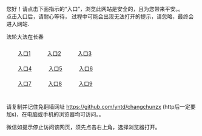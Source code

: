 您好！请点击下面指示的“入口”，浏览此网站是安全的，且为您带来平安。。 <br/>
点击入口后，请耐心等待， 过程中可能会出现无法打开的提示，请忽略，最终会进入网站. </br>

法轮大法在长春<br/>
<div style="padding:10px"><a style="margin:20px" target="_blank" href="https://d26b2p0ipjjaou.cloudfront.net/2Qpsp?uodstbdr" id="ccLink1" rel="nofollow">入口1</a> <a target="_blank" style="margin:20px" href="https://dyjvd9cwcjqju.cloudfront.net/2Qpsp?ivjravr" id="ccLink2" rel="nofollow">入口2</a> <a style="margin:20px" target="_blank" href="https://d2xasxjngnlc9j.cloudfront.net/2Qpsp?iouxf" id="ccLink3" rel="nofollow">入口3</a></div>

<div style="padding:10px" ><a style="margin:20px" target="_blank" href="https://d26b2p0ipjjaou.cloudfront.net/2Qpsp?uodstbdr" id="ccLink4" rel="nofollow">入口4</a> <a style="margin:20px" href="https://dyjvd9cwcjqju.cloudfront.net/2Qpsp?ivjravr" target="_blank" id="ccLink5" rel="nofollow">入口5</a> <a style="margin:20px" href="https://d2xasxjngnlc9j.cloudfront.net/2Qpsp?iouxf" target="_blank" id="ccLink6" rel="nofollow">入口6</a></div>

<div style="padding:10px"><a style="margin:20px" target="_blank" href="https://d26b2p0ipjjaou.cloudfront.net/2Qpsp?uodstbdr" id="ccLink7" rel="nofollow">入口7</a> <a style="margin:20px" href="https://dyjvd9cwcjqju.cloudfront.net/2Qpsp?ivjravr" target="_blank" id="ccLink8" rel="nofollow">入口8</a> <a style="margin:20px" target="_blank" href="https://d2xasxjngnlc9j.cloudfront.net/2Qpsp?iouxf" id="ccLink9" rel="nofollow">入口9</a></div>

<br/>



请复制并记住免翻墙网址 https://github.com/yntd/changchunzx (http后一定要加s)，在电脑或手机的浏览器均可访问。。<br/>

微信如提示停止访问该网页，须先点击右上角，选择浏览器打开。
